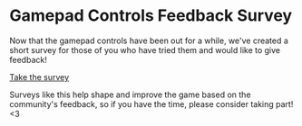 # Gamepad Controls Feedback Survey

Now that the gamepad controls have been out for a while, we've created a short survey for those of you who have tried them and would like to give feedback! 

[Take the survey](https://ell.lt/tlcontrols)

Surveys like this help shape and improve the game based on the community's feedback, so if you have the time, please consider taking part! <3